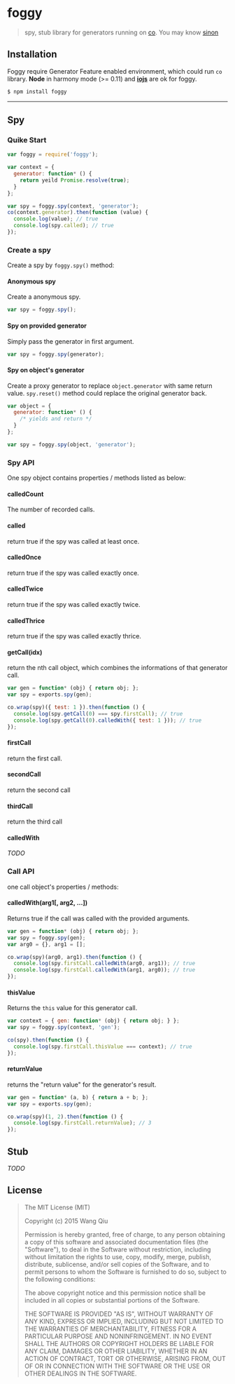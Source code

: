 # foggy

> spy, stub library for generators running on [co](https://github.com/tj/co). You may know [sinon](http://sinonjs.org/)

## Installation

Foggy require Generator Feature enabled environment, which could run `co` library. **Node** in harmony mode (>= 0.11) and **[iojs](https://iojs.org/)** are ok for foggy.

```bash
$ npm install foggy
```

----------

## Spy

### Quike Start

```js
var foggy = require('foggy');

var context = {
  generator: function* () {
    return yeild Promise.resolve(true);
  }
};

var spy = foggy.spy(context, 'generator');
co(context.generator).then(function (value) {
  console.log(value); // true
  console.log(spy.called); // true
});
```

### Create a spy

Create a spy by `foggy.spy()` method:

#### Anonymous spy

Create a anonymous spy.

```js
var spy = foggy.spy();
```

#### Spy on provided generator

Simply pass the generator in first argument.

```js
var spy = foggy.spy(generator);
```

#### Spy on object's generator

Create a proxy generator to replace `object.generator` with same return value. `spy.reset()` method could replace the original generator back.

```js
var object = { 
  generator: function* () { 
    /* yields and return */ 
  } 
};

var spy = foggy.spy(object, 'generator');
```

### Spy API

One spy object contains properties / methods listed as below:

#### calledCount

The number of recorded calls.

#### called

return true if the spy was called at least once.

#### calledOnce

return true if the spy was called exactly once.

#### calledTwice

return true if the spy was called exactly twice.

#### calledThrice

return true if the spy was called exactly thrice.

#### getCall(idx)

return the nth call object, which combines the informations of that generator call.

```js
var gen = function* (obj) { return obj; };
var spy = exports.spy(gen);

co.wrap(spy)({ test: 1 }).then(function () {
  console.log(spy.getCall(0) === spy.firstCall); // true
  console.log(spy.getCall(0).calledWith({ test: 1 })); // true
});
```

#### firstCall

return the first call.

#### secondCall

return the second call

#### thirdCall

return the third call

#### calledWith

*TODO*

### Call API

one call object's properties / methods:

#### calledWith(arg1[, arg2, ...])

Returns true if the call was called with the provided arguments.

```js
var gen = function* (obj) { return obj; };
var spy = foggy.spy(gen);
var arg0 = {}, arg1 = [];

co.wrap(spy)(arg0, arg1).then(function () {
  console.log(spy.firstCall.calledWith(arg0, arg1)); // true
  console.log(spy.firstCall.calledWith(arg1, arg0)); // true
});
```

#### thisValue

Returns the `this` value for this generator call.

```js
var context = { gen: function* (obj) { return obj; } };
var spy = foggy.spy(context, 'gen');

co(spy).then(function () {
  console.log(spy.firstCall.thisValue === context); // true
});
```

#### returnValue

returns the "return value" for the generator's result.

```js
var gen = function* (a, b) { return a + b; };
var spy = exports.spy(gen);

co.wrap(spy)(1, 2).then(function () {
  console.log(spy.firstCall.returnValue); // 3
});
```

## Stub

*TODO*

## License

> The MIT License (MIT)
>
> Copyright (c) 2015 Wang Qiu
>
> Permission is hereby granted, free of charge, to any person obtaining a copy
> of this software and associated documentation files (the "Software"), to deal
> in the Software without restriction, including without limitation the rights
> to use, copy, modify, merge, publish, distribute, sublicense, and/or sell
> copies of the Software, and to permit persons to whom the Software is
> furnished to do so, subject to the following conditions:
>
> The above copyright notice and this permission notice shall be included in all
> copies or substantial portions of the Software.
>
> THE SOFTWARE IS PROVIDED "AS IS", WITHOUT WARRANTY OF ANY KIND, EXPRESS OR
> IMPLIED, INCLUDING BUT NOT LIMITED TO THE WARRANTIES OF MERCHANTABILITY,
> FITNESS FOR A PARTICULAR PURPOSE AND NONINFRINGEMENT. IN NO EVENT SHALL THE
> AUTHORS OR COPYRIGHT HOLDERS BE LIABLE FOR ANY CLAIM, DAMAGES OR OTHER
> LIABILITY, WHETHER IN AN ACTION OF CONTRACT, TORT OR OTHERWISE, ARISING FROM,
> OUT OF OR IN CONNECTION WITH THE SOFTWARE OR THE USE OR OTHER DEALINGS IN THE
> SOFTWARE.
